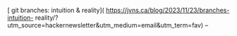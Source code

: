 

[ git branches: intuition & reality](
https://jvns.ca/blog/2023/11/23/branches-intuition-
reality/?utm_source=hackernewsletter&utm_medium=email&utm_term=fav) –

